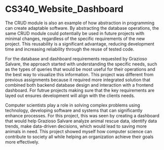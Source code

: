 # CS340_Website_Dashboard

The CRUD module is also an example of how abstraction in programming can create adaptable software. By abstracting the database operations, the same CRUD module could potentially be used in future projects with minimal changes, regardless of the specific requirements of the new project. This reusability is a significant advantage, reducing development time and increasing reliability through the reuse of tested code.

For the database and dashboard requirements requested by Grazioso Salvare, the approach started with understanding the specific needs, such as the types of queries that would be most useful for their operations and the best way to visualize this information. This project was different from previous assignments because it required more integrated solution that combined both backend database design and interaction with a frontend dashboard. For futrue projects making sure that the key requirements are layed out ensures development will align with the clients needs.

Computer scientists play a role in solving complex problems using technology, developing software and systems that can significantly enhance processes. For this project, this was seen by creating a dashboard that would help Grazioso Salvare analyze animal rescue data, identify data trends, make data-driven decisions, which would lead to saving more animals in need. This project showed myself how computer science can contribute to society all while helping an organization achieve their goals more effectively.

